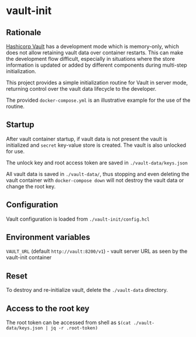 # vault-init
## Rationale
[Hashicorp Vault](https://www.vaultproject.io/) has a development mode which is memory-only, which does not allow retaining vault data over container restarts. This can make the development flow difficult, especially in situations where the store information is updated or added by different components during multi-step initialization.

This project provides a simple initialization routine for Vault in server mode, returning control over the vault data lifecycle to the developer.

The provided `docker-compose.yml` is an illustrative example for the use of the routine.

## Startup
After vault container startup, if vault data is not present the vault is initialized and `secret` key-value store is created. The vault is also unlocked for use.

The unlock key and root access token are saved in `./vault-data/keys.json`

All vault data is saved in `./vault-data/`, thus stopping and even deleting the vault container with `docker-compose down` will not destroy the vault data or change the root key.

## Configuration
Vault configuration is loaded from `./vault-init/config.hcl`

## Environment variables
`VAULT_URL` (default `http://vault:8200/v1`) - vault server URL as seen by the vault-init container

## Reset
To destroy and re-initialize vault, delete the `./vault-data` directory.

## Access to the root key
The root token can be accessed from shell as `$(cat ./vault-data/keys.json | jq -r .root-token)`
